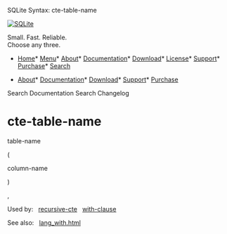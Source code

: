 




SQLite Syntax: cte\-table\-name




[![SQLite](../images/sqlite370_banner.gif)](../index.html)


Small. Fast. Reliable.  
Choose any three.


* [Home](../index.html)* [Menu](javascript:void(0))* [About](../about.html)* [Documentation](../docs.html)* [Download](../download.html)* [License](../copyright.html)* [Support](../support.html)* [Purchase](../prosupport.html)* [Search](javascript:void(0))




* [About](../about.html)* [Documentation](../docs.html)* [Download](../download.html)* [Support](../support.html)* [Purchase](../prosupport.html)






Search Documentation
Search Changelog







# cte\-table\-name








table\-name



(



column\-name



)




,







  


Used by:   [recursive\-cte](./recursive-cte.html)   [with\-clause](./with-clause.html)  

See also:   [lang\_with.html](../lang_with.html)


